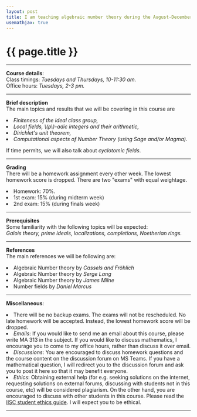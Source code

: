 ```yaml
---
layout: post
title: I am teaching algebraic number theory during the August-December 2022 semester. 
usemathjax: true
---
```


{{ page.title }}
================

<hr>
<p><b>Course details</b>:<br>
Class timings: <i>Tuesdays and Thursdays, 10-11:30 am.</i><br>
Office hours: <i>Tuesdays, 2-3 pm.</i>
</p>

<hr>
<p>
<b>Brief description</b><br>
The main topics and results that we will be covering in this course are
<li><i>Finiteness of the ideal class group,</i></li>
<li> <i>Local fields, \(p\)-adic integers and their arithmetic,</i></li>
<li><i>Dirichlet's unit theorem,</i></li>
<li> <i> Computational aspects of Number Theory (using Sage and/or Magma)</i>.</li>
</p>
If time permits, we will also talk about <i>cyclotomic fields</i>. 
 

<hr> <p> <b>Grading</b><br>
There will be a homework assignment every other week. The lowest homework score is dropped. There are two "exams" with equal weightage. 
<li> Homework: 70%. </li>
<li>1st exam: 15% (during midterm week)</li>
<li>2nd exam: 15% (during finals week)</li>
</p>


<hr>
<p><b> Prerequisites</b><br>
Some familiarity with the following topics will be expected: <br> 
<i>Galois theory, prime ideals, localizations, completions, Noetherian rings. </i>
</p>


<hr>
<p><b>References</b><br>
The main references we will be following are:
<li> Algebraic Number theory by <i>Cassels and Fröhlich</i> </li>
<li> Algebraic Number theory by <i>Serge Lang </i></li>
<li> Algebraic Number theory by <i>James Milne </i> </li>
<li> Number fields by <i>Daniel Marcus</i></li>
</p>
<hr>
<p><b>Miscellaneous</b>:
<li>There will be no backup exams. The exams will not be rescheduled. No late homework will be accepted. Instead, the lowest homework score will be dropped. </li>
<li><i>Emails</i>: If you would like to send me an email about this course, please write MA 313 in the subject. If you would like to discuss mathematics, I encourage you to come to my office hours, rather than discuss it over email.</li>
<li> <i>Discussions</i>: You are encouraged to discuss homework questions and the course content on the discussion forum on MS Teams. If you have a mathematical question, I will redirect you to the discussion forum and ask you to post it here so that it may benefit everyone. </li>
<li><i>Ethics</i>: Obtaining external help (for e.g. seeking solutions on the internet, requesting
solutions on external forums, discussing with students not in this course, etc) will be considered plagiarism. On the other hand, you are encouraged to discuss with other students in this course. Please read the <a href="https://iisc.ac.in/wp-content/uploads/2016/08/iisc_students-code-of-conduct.pdf">IISC student ethics guide</a>. I will expect you to be ethical. </li>

</p>
<hr>
